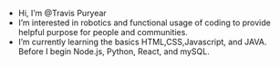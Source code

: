 - Hi, I’m @Travis Puryear
- I’m interested in robotics and functional usage of coding to provide helpful purpose for people and communities. 
- I’m currently learning the basics HTML,CSS,Javascript, and JAVA. Before I begin Node.js, Python, React, and mySQL. 


<!---
Erebus009/Erebus009 is a ✨ special ✨ repository because its `README.md` (this file) appears on your GitHub profile.
You can click the Preview link to take a look at your changes.
--->
